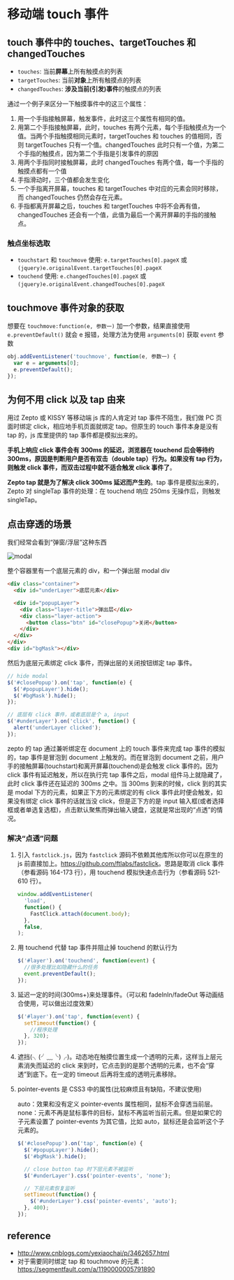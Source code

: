 # 移动端 touch 事件

## touch 事件中的 touches、targetTouches 和 changedTouches

- `touches`: 当前**屏幕**上所有触摸点的列表
- `targetTouches`: 当前**对象**上所有触摸点的列表
- `changedTouches`: **涉及当前(引发)事件**的触摸点的列表

通过一个例子来区分一下触摸事件中的这三个属性：

1.  用一个手指接触屏幕，触发事件，此时这三个属性有相同的值。
1.  用第二个手指接触屏幕，此时，touches 有两个元素，每个手指触摸点为一个值。当两个手指触摸相同元素时，targetTouches 和 touches 的值相同，否则 targetTouches 只有一个值。changedTouches 此时只有一个值，为第二个手指的触摸点，因为第二个手指是引发事件的原因
1.  用两个手指同时接触屏幕，此时 changedTouches 有两个值，每一个手指的触摸点都有一个值
1.  手指滑动时，三个值都会发生变化
1.  一个手指离开屏幕，touches 和 targetTouches 中对应的元素会同时移除，而 changedTouches 仍然会存在元素。
1.  手指都离开屏幕之后，touches 和 targetTouches 中将不会再有值，changedTouches 还会有一个值，此值为最后一个离开屏幕的手指的接触点。

### 触点坐标选取

- `touchstart` 和 `touchmove` 使用: `e.targetTouches[0].pageX` 或 `(jquery)e.originalEvent.targetTouches[0].pageX`
- `touchend` 使用: `e.changedTouches[0].pageX` 或 `(jquery)e.originalEvent.changedTouches[0].pageX`

## touchmove 事件对象的获取

想要在 `touchmove:function(e, 参数一)` 加一个参数，结果直接使用 `e.preventDefault()` 就会 e 报错，处理方法为使用 `arguments[0]` 获取 `event` 参数

```javascript
obj.addEventListener('touchmove', function(e, 参数一) {
  var e = arguments[0];
  e.preventDefault();
});
```

## 为何不用 click 以及 tap 由来

用过 Zepto 或 KISSY 等移动端 js 库的人肯定对 tap 事件不陌生，我们做 PC 页面时绑定 click，相应地手机页面就绑定 tap。但原生的 touch 事件本身是没有 tap 的，js 库里提供的 tap 事件都是模拟出来的。

**手机上响应 click 事件会有 300ms 的延迟，浏览器在 touchend 后会等待约 300ms，原因是判断用户是否有双击（double tap）行为。如果没有 tap 行为，则触发 click 事件，而双击过程中就不适合触发 click 事件了**。

**Zepto tap 就是为了解决 click 300ms 延迟而产生的**。tap 事件是模拟出来的，Zepto 对 singleTap 事件的处理：在 touchend 响应 250ms 无操作后，则触发 singleTap。

## 点击穿透的场景

我们经常会看到“弹窗/浮层”这种东西

![modal](https://segmentfault.com/img/bVqjI1?_=5447378)

整个容器里有一个底层元素的 div，和一个弹出层 modal div

```html
<div class="container">
  <div id="underLayer">底层元素</div>

  <div id="popupLayer">
    <div class="layer-title">弹出层</div>
    <div class="layer-action">
      <button class="btn" id="closePopup">关闭</button>
    </div>
  </div>
</div>
<div id="bgMask"></div>
```

然后为底层元素绑定 click 事件，而弹出层的关闭按钮绑定 tap 事件。

```javascript
// hide modal
$('#closePopup').on('tap', function(e) {
  $('#popupLayer').hide();
  $('#bgMask').hide();
});

// 底层有 click 事件，或者底层是个 a, input
$('#underLayer').on('click', function() {
  alert('underLayer clicked');
});
```

zepto 的 tap 通过兼听绑定在 document 上的 touch 事件来完成 tap 事件的模拟的，tap 事件是冒泡到 document 上触发的。而在冒泡到 document 之前，用户手的接触屏幕(touchstart)和离开屏幕(touchend)是会触发 click 事件的。因为 click 事件有延迟触发，所以在执行完 tap 事件之后，modal 组件马上就隐藏了，此时 click 事件还在延迟的 300ms 之中。当 300ms 到来的时候，click 到的其实是 modal 下方的元素，如果正下方的元素绑定的有 click 事件此时便会触发，如果没有绑定 click 事件的话就当没 click，但是正下方的是 input 输入框(或者选择框或者单选复选框)，点击默认聚焦而弹出输入键盘，这就是常出现的“点透”的情况。

### 解决“点透”问题

1.  引入 `fastclick.js`，因为 `fastclick` 源码不依赖其他库所以你可以在原生的 js 前直接加上。<https://github.com/ftlabs/fastclick>。思路是取消 click 事件（参看源码 164-173 行），用 touchend 模拟快速点击行为（参看源码 521-610 行）。

    ```javascript
    window.addEventListener(
      'load',
      function() {
        FastClick.attach(document.body);
      },
      false,
    );
    ```

1.  用 touchend 代替 tap 事件并阻止掉 touchend 的默认行为

    ```javascript
    $('#layer').on('touchend', function(event) {
      //很多处理比如隐藏什么的任务
      event.preventDefault();
    });
    ```

1.  延迟一定的时间(300ms+)来处理事件。（可以和 fadeInIn/fadeOut 等动画结合使用，可以做出过度效果）

    ```javascript
    $('#layer').on('tap', function(event) {
      setTimeout(function() {
        //程序处理
      }, 320);
    });
    ```

1.  遮挡(╮(╯﹏╰)╭)。动态地在触摸位置生成一个透明的元素，这样当上层元素消失而延迟的 click 来到时，它点击到的是那个透明的元素，也不会“穿透”到底下。在一定的 timeout 后再将生成的透明元素移除。

1.  pointer-events 是 CSS3 中的属性(比较麻烦且有缺陷，不建议使用)

    auto：效果和没有定义 pointer-events 属性相同，鼠标不会穿透当前层。 none：元素不再是鼠标事件的目标，鼠标不再监听当前元素。但是如果它的子元素设置了 pointer-events 为其它值，比如 auto，鼠标还是会监听这个子元素的。

    ```javascript
    $('#closePopup').on('tap', function(e) {
      $('#popupLayer').hide();
      $('#bgMask').hide();

      // close button tap 时下层元素不被监听
      $('#underLayer').css('pointer-events', 'none');

      // 下层元素恢复监听
      setTimeout(function() {
        $('#underLayer').css('pointer-events', 'auto');
      }, 400);
    });
    ```

## reference

- <http://www.cnblogs.com/yexiaochai/p/3462657.html>
- 对于需要同时绑定 tap 和 touchmove 的元素：<https://segmentfault.com/a/1190000005791890>
